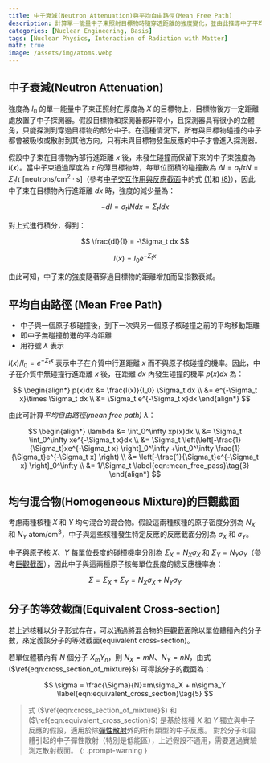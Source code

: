 ```yaml
---
title: 中子衰減(Neutron Attenuation)與平均自由路徑(Mean Free Path)
description: 計算單一能量中子束照射目標物時隨穿透距離的強度變化，並由此推導中子平均自由路徑。同時說明如何計算混合物與分子的巨觀截面。
categories: [Nuclear Engineering, Basis]
tags: [Nuclear Physics, Interaction of Radiation with Matter]
math: true
image: /assets/img/atoms.webp
---
```


## 中子衰減(Neutron Attenuation)
強度為 $I_0$ 的單一能量中子束正照射在厚度為 $X$ 的目標物上，目標物後方一定距離處放置了中子探測器。假設目標物和探測器都非常小，且探測器具有很小的立體角，只能探測到穿過目標物的部分中子。在這種情況下，所有與目標物碰撞的中子都會被吸收或散射到其他方向，只有未與目標物發生反應的中子才會進入探測器。

假設中子束在目標物內部行進距離 $x$ 後，未發生碰撞而保留下來的中子束強度為 $I(x)$。當中子束通過厚度為 $\tau$ 的薄目標物時，每單位面積的碰撞數為 $\Delta I = \sigma_t I\tau N = \Sigma_t I\tau \ \text{[neutrons/cm}^2\cdot\text{s]}$（參考[中子交互作用與反應截面](/posts/Neutron-Interactions-and-Cross-sections/)中的式 [(1)](/posts/Neutron-Interactions-and-Cross-sections/#mjx-eqn%3Aeqn%3Amicroscopic_cross_section)和 [(8)](/posts/Neutron-Interactions-and-Cross-sections/#mjx-eqn%3Aeqn%3Areaction_rate)），因此中子束在目標物內行進距離 $dx$ 時，強度的減少量為：

$$ -dI = \sigma_t IN dx = \Sigma_t I dx \tag{1} $$

對上式進行積分，得到：

$$ \frac{dI}{I} = -\Sigma_t dx $$

$$ I(x) = I_0e^{-\Sigma_t x} \tag{2} $$

由此可知，中子束的強度隨著穿過目標物的距離增加而呈指數衰減。

## 平均自由路徑 (Mean Free Path)
- 中子與一個原子核碰撞後，到下一次與另一個原子核碰撞之前的平均移動距離
- 即中子無碰撞前進的平均距離
- 用符號 $\lambda$ 表示

$I(x)/I_0=e^{-\Sigma_t x}$ 表示中子在介質中行進距離 $x$ 而不與原子核碰撞的機率。因此，中子在介質中無碰撞行進距離 $x$ 後，在距離 $dx$ 內發生碰撞的機率 $p(x)dx$ 為：

$$ \begin{align*}
p(x)dx &= \frac{I(x)}{I_0} \Sigma_t dx
\\ &= e^{-\Sigma_t x}\times \Sigma_t dx
\\ &= \Sigma_t e^{-\Sigma_t x}dx
\end{align*}
$$

由此可計算*平均自由路徑(mean free path)* $\lambda$：

$$ \begin{align*}
\lambda &= \int_0^\infty xp(x)dx
\\ &= \Sigma_t \int_0^\infty xe^{-\Sigma_t x}dx
\\ &= \Sigma_t \left(\left[-\frac{1}{\Sigma_t}xe^{-\Sigma_t x} \right]_0^\infty +\int_0^\infty \frac{1}{\Sigma_t}e^{-\Sigma_t x} \right)
\\ &= \left[-\frac{1}{\Sigma_t}e^{-\Sigma_t x} \right]_0^\infty
\\ &= 1/\Sigma_t \label{eqn:mean_free_pass}\tag{3}
\end{align*}
$$

## 均勻混合物(Homogeneous Mixture)的巨觀截面
考慮兩種核種 $X$ 和 $Y$ 均勻混合的混合物。假設這兩種核種的原子密度分別為 $N_X$ 和 $N_Y$ $\text{atom/cm}^3$，中子與這些核種發生特定反應的反應截面分別為 $\sigma_X$ 和 $\sigma_Y$。

中子與原子核 $X$、$Y$ 每單位長度的碰撞機率分別為 $\Sigma_X=N_X\sigma_X$ 和 $\Sigma_Y=N_Y\sigma_Y$（參考[巨觀截面](/posts/Neutron-Interactions-and-Cross-sections/#宏觀截面macroscopic-cross-section)），因此中子與這兩種原子核每單位長度的總反應機率為：

$$ \Sigma = \Sigma_X + \Sigma_Y = N_X\sigma_X + N_Y\sigma_Y \label{eqn:cross_section_of_mixture}\tag{4}$$

## 分子的等效截面(Equivalent Cross-section)
若上述核種以分子形式存在，可以通過將混合物的巨觀截面除以單位體積內的分子數，來定義該分子的等效截面(equivalent cross-section)。

若單位體積內有 $N$ 個分子 $X_mY_n$，則 $N_X=mN$、$N_Y=nN$，由式 ($\ref{eqn:cross_section_of_mixture}$) 可得該分子的截面為：

$$ \sigma = \frac{\Sigma}{N}=m\sigma_X + n\sigma_Y \label{eqn:equivalent_cross_section}\tag{5} $$

> 式 ($\ref{eqn:cross_section_of_mixture}$) 和 ($\ref{eqn:equivalent_cross_section}$) 是基於核種 $X$ 和 $Y$ 獨立與中子反應的假設，適用於除[彈性散射](/posts/Neutron-Interactions-and-Cross-sections/#彈性散射elastic-scattering)外的所有類型的中子反應。
> 對於分子和固體引起的中子彈性散射（特別是低能區），上述假設不適用，需要通過實驗測定散射截面。
{: .prompt-warning }
